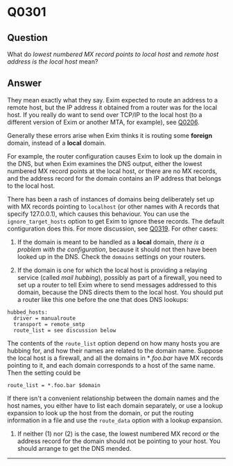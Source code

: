 Q0301
=====

Question
--------

What do *lowest numbered MX record points to local host* and *remote
host address is the local host* mean?

Answer
------

They mean exactly what they say. Exim expected to route an address to a
remote host, but the IP address it obtained from a router was for the
local host. If you really do want to send over TCP/IP to the local host
(to a different version of Exim or another MTA, for example), see [Q0206](Q0206). 

Generally these errors arise when Exim thinks it is routing some **foreign** domain, 
instead of a **local** domain. 

For example, the
router configuration causes Exim to look up the domain in the DNS, but
when Exim examines the DNS output, either the lowest numbered MX record
points at the local host, or there are no MX records, and the address
record for the domain contains an IP address that belongs to the local
host. 

There has been a rash of instances of domains being deliberately
set up with MX records pointing to `localhost` (or other names with A
records that specify 127.0.0.1), which causes this behaviour. You can
use the `ignore_target_hosts` option to get Exim to ignore these
records. The default contiguration does this. For more discussion, see
[Q0319](Q0319). For other cases:

1.  If the domain is meant to be handled as a **local** domain, *there is a
    problem with the configuration*, because it should not then have been
    looked up in the DNS. Check the `domains` settings on your routers.

2.  If the domain is one for which the local host is providing a relaying service (called _mail hubbing_), possibly as part of a firewall, you need to set up a router to
    tell Exim where to send messages addressed to this domain, because
    the DNS directs them to the local host. You should put a router like
    this one before the one that does DNS lookups:

<!-- -->

    hubbed_hosts:
      driver = manualroute
      transport = remote_smtp
      route_list = see discussion below

The contents of the `route_list` option depend on how many hosts you are
hubbing for, and how their names are related to the domain name. Suppose
the local host is a firewall, and all the domains in \**.foo.bar* have
MX records pointing to it, and each domain corresponds to a host of the
same name. Then the setting could be

    route_list = *.foo.bar $domain

If there isn't a convenient relationship between the domain names and
the host names, you either have to list each domain separately, or use a
lookup expansion to look up the host from the domain, or put the routing
information in a file and use the `route_data` option with a lookup
expansion.

1.  If neither (1) nor (2) is the case, the lowest numbered MX record or
    the address record for the domain should not be pointing to your
    host. You should arrange to get the DNS mended.

* * * * *

